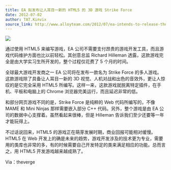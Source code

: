 ```yaml
---
title: EA 拟发布让人耳目一新的 HTML5 的 3D 游戏 Strike Force
date: 2012-07-02
author: TAT.Kinvix
source_link: http://www.alloyteam.com/2012/07/ea-intends-to-release-the-3d-games-of-the-html5-refreshing-strike-force/
---
```


<!-- {% raw %} - for jekyll -->

![](http://www.alloyteam.com/wp-content/uploads/auto_save_image/2012/07/030341lSa.png)

通过使用 HTML5 来编写游戏，EA 公司不需要支付昂贵的游戏开发工具，而且游戏代码维护方面也比以前轻松。其创意总监 Richard Hilleman 透露，这款游戏完全是由大学实习生所开发的，整个过程仅花费了 5 个月的时间。

全球最大游戏开发商之一 EA 公司将在发布一款名为 Strike Force 的多人游戏。这款游戏除了具备让人耳目一新的 3D 视觉、人机对战和出色的音效外，更让人惊叹的是它完全采用 HTML5 所编写。这样一来，这款游戏就脱离特定插件，在手机、平板和电脑上的 Chrome 浏览器完美运行，而且延迟非常的低。

和部分网页游戏不同的是，Strike Force 是纯粹的 Web 代码所编写的，不像 MAME 和 Mini Ninjas 那样需要嵌入部分 C++ 代码。另外，整个游戏是由 EA 公司的数据中心支撑着。虽然看起来很棒，但是 Hilleman 告诉我们至少还要等一年才能玩得上。

不过话说回来，HTML5 的游戏正在萌芽发展时期，商业回报可能相对缓慢。HTML5 在 Web 开发上的确是未来的趋势，游戏开发涉及的技术更为专业，需要用的类库也非常的多，有的时候需要自己开发特定的类来满足相应的功能。总而言之，用 HTML5 开发游戏越来越成熟了。

Via：theverge

<!-- {% endraw %} - for jekyll -->